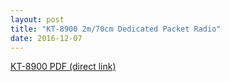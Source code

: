 ```yaml
---
layout: post
title: "KT-8900 2m/70cm Dedicated Packet Radio"
date: 2016-12-07
---
```


<a href="http://k4kdr.github.io/pdf/2016-12-07--KT-8900.pdf">KT-8900 PDF (direct link)</a>
<br><br>
<object width="800" height="800" data="http://k4kdr.github.io/pdf/2016-12-07--KT-8900.pdf"></object>
